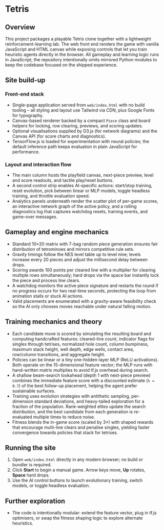 # Tetris

## Overview

This project packages a playable Tetris clone together with a lightweight
reinforcement-learning lab. The web front end renders the game with
vanilla JavaScript and HTML canvas while exposing controls that let you train
heuristic agents directly in the browser. All gameplay and learning logic runs
in JavaScript; the repository intentionally omits mirrored Python modules to keep
the codebase focused on the shipped experience.

## Site build-up

### Front-end stack

- Single-page application served from `web/index.html` with no build tooling –
  all styling and layout use Tailwind via CDN, plus Google Fonts for typography.
- Canvas-based renderer backed by a compact `Piece` class and board helpers for
  locking, row clearing, previews, and scoring updates.
- Optional visualisations supplied by D3.js (for network diagrams) and the
  Canvas API (for score charts and diagnostics).
- TensorFlow.js is loaded for experimentation with neural policies; the default
  inference path keeps evaluation in plain JavaScript for performance.

### Layout and interaction flow

- The main column hosts the playfield canvas, next-piece preview, level and score
  readouts, and tactile play/reset buttons.
- A second control strip enables AI-specific actions: start/stop training,
  reset evolution, pick between linear or MLP models, toggle headless training,
  and throttle evaluation speed.
- Analytics panels underneath render the scatter plot of per-game scores, an
  interactive network graph of the active policy, and a rolling diagnostics log
  that captures watchdog resets, training events, and game-over messages.

## Gameplay and engine mechanics

- Standard 10×20 matrix with 7-bag random piece generation ensures fair
  distribution of tetrominoes and mirrors competitive rule sets.
- Gravity timings follow the NES level table up to level nine; levels increase
  every 20 pieces and adjust the millisecond delay between drops.
- Scoring awards 100 points per cleared line with a multiplier for clearing
  multiple rows simultaneously; hard drops via the space bar instantly lock the
  piece and process line clears.
- A watchdog monitors the active piece signature and restarts the round if no
  progress occurs for two real-time seconds, protecting the loop from animation
  stalls or stuck AI actions.
- Valid placements are enumerated with a gravity-aware feasibility check so the
  AI only chooses moves reachable under natural falling motion.

## Training mechanics and theory

- Each candidate move is scored by simulating the resulting board and computing
  handcrafted features: cleared-line count, indicator flags for singles through
  tetrises, normalized hole count, column bumpiness, maximum stack height,
  well depth, edge wells, contact area, row/column transitions, and aggregate
  height.
- Policies can be linear or a tiny one-hidden-layer MLP (ReLU activations). Both
  operate on the 15-dimensional feature vector; the MLP runs with hand-written
  matrix multiplies to avoid tf.js overhead during search.
- A shallow beam-search lookahead (depth 1 with next-piece preview) combines the
  immediate feature score with a discounted estimate (`λ = 0.7`) of the best
  follow-up placement, helping the agent prefer sustainable surfaces.
- Training uses evolution strategies with antithetic sampling, per-dimension
  standard deviations, and heavy-tailed exploration for a fraction of the
  population. Rank-weighted elites update the search distribution, and the best
  candidate from each generation is re-evaluated multiple times to reduce noise.
- Fitness blends the in-game score (scaled by 3×) with shaped rewards that
  encourage multi-line clears and penalise singles, yielding faster convergence
  towards policies that stack for tetrises.

## Running the site

1. Open `web/index.html` directly in any modern browser; no build or bundler is
   required.
2. Click **Start** to begin a manual game. Arrow keys move, **Up** rotates,
   **Space** hard drops.
3. Use the AI control buttons to launch evolutionary training, switch models,
   or toggle headless evaluation.

## Further exploration

- The code is intentionally modular: extend the feature vector, plug in tf.js
  optimisers, or swap the fitness shaping logic to explore alternate heuristics.
